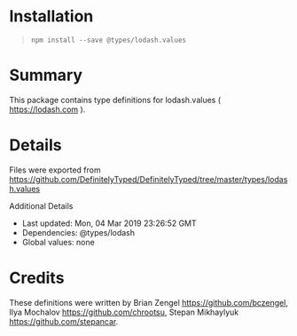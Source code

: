# Installation
> `npm install --save @types/lodash.values`

# Summary
This package contains type definitions for lodash.values ( https://lodash.com ).

# Details
Files were exported from https://github.com/DefinitelyTyped/DefinitelyTyped/tree/master/types/lodash.values

Additional Details
 * Last updated: Mon, 04 Mar 2019 23:26:52 GMT
 * Dependencies: @types/lodash
 * Global values: none

# Credits
These definitions were written by Brian Zengel <https://github.com/bczengel>, Ilya Mochalov <https://github.com/chrootsu>, Stepan Mikhaylyuk <https://github.com/stepancar>.
